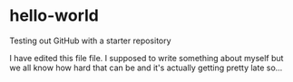 # hello-world
Testing out GitHub with a starter repository

I have edited this file file. I supposed to write something about myself but we all know how hard that can be and it's actually getting pretty late so...
